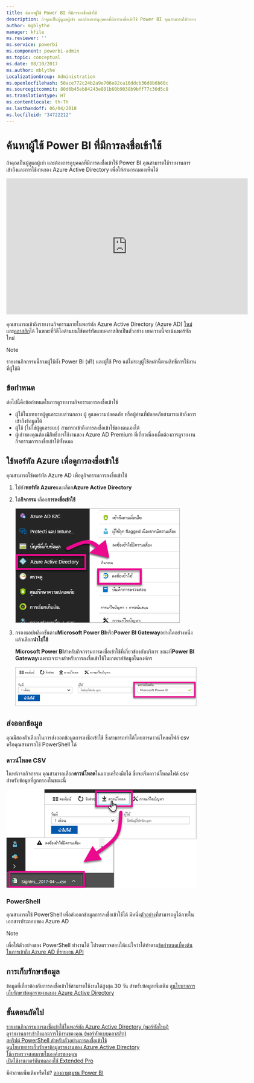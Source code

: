 ```yaml
---
title: ค้นหาผู้ใช้ Power BI ที่มีการลงชื่อเข้าใช้
description: ถ้าคุณเป็นผู้ดูแลผู้เช่า และต้องการดูบุคคลที่มีการลงชื่อเข้าใช้ Power BI คุณสามารถใช้รายงานการเข้าถึงและการใช้งานของ Azure Active Directory เพื่อให้สามารถมองเห็นได้
author: mgblythe
manager: kfile
ms.reviewer: ''
ms.service: powerbi
ms.component: powerbi-admin
ms.topic: conceptual
ms.date: 08/10/2017
ms.author: mblythe
LocalizationGroup: Administration
ms.openlocfilehash: 50ace772c24b2a9e706e82ca16ddcb36d8b6b60c
ms.sourcegitcommit: 80d6b45eb84243e801b60b9038b9bff77c30d5c8
ms.translationtype: HT
ms.contentlocale: th-TH
ms.lasthandoff: 06/04/2018
ms.locfileid: "34722212"
---
```

# <a name="find-power-bi-users-that-have-signed-in"></a>ค้นหาผู้ใช้ Power BI ที่มีการลงชื่อเข้าใช้
ถ้าคุณเป็นผู้ดูแลผู้เช่า และต้องการดูบุคคลที่มีการลงชื่อเข้าใช้ Power BI คุณสามารถใช้รายงานการเข้าถึงและการใช้งานของ Azure Active Directory เพื่อให้สามารถมองเห็นได้

<iframe width="640" height="360" src="https://www.youtube.com/embed/1AVgh9w9VM8?showinfo=0" frameborder="0" allowfullscreen></iframe>

คุณสามารถเข้าถึงรายงานกิจกรรมภายในพอร์ทัล Azure Active Directory (Azure AD) [ใหม่](https://docs.microsoft.com/azure/active-directory/active-directory-reporting-activity-sign-ins)และ[คลาสสิก](https://docs.microsoft.com/azure/active-directory/active-directory-view-access-usage-reports)ได้ ในขณะที่วิดีโอด้านบนใช้พอร์ทัลแบบคลาสสิกเป็นตัวอย่าง บทความนี้จะเน้นพอร์ทัลใหม่

> [!NOTE]
> รายงานกิจกรรมนี้รวมผู้ใช้ทั้ง Power BI (ฟรี) และผู้ใช้ Pro แต่ไม่ระบุผู้ใช้เหล่านี้ตามสิทธิ์การใช้งานที่ผู้ใช้มี
> 
> 

## <a name="requirements"></a>ข้อกำหนด
ต่อไปนี้คือข้อกำหนดในการดูรายงานกิจกรรมการลงชื่อเข้าใช้

* ผู้ใช้ในบทบาทผู้ดูแลระบบส่วนกลาง ผู้ ดูแลความปลอดภัย หรือผู้อ่านที่ปลอดภัยสามารถเข้าถึงการเข้าถึงข้อมูลได้
* ผู้ใช้ (ไม่ใช่ผู้ดูแลระบบ) สามารถเข้าถึงการลงชื่อเข้าใช้ของตนเองได้
* ผู้เช่าของคุณต้องมีสิทธิ์การใช้งานของ Azure AD Premium ที่เกี่ยวเนื่องเมื่อต้องการดูรายงานกิจกรรมการลงชื่อเข้าใช้ทั้งหมด

## <a name="using-the-azure-portal-to-view-sign-ins"></a>ใช้พอร์ทัล Azure เพื่อดูการลงชื่อเข้าใช้
คุณสามารถใช้พอร์ทัล Azure AD เพื่อดูกิจกรรมการลงชื่อเข้าใช้

1. ไปยัง**พอร์ทัล Azure**และเลือก**Azure Active Directory**
2. ใต้**กิจกรรม** เลือก**การลงชื่อเข้าใช้**
   
    ![](media/service-admin-access-usage/azure-portal-sign-ins.png)
3. กรองแอปพลิเคชันตาม**Microsoft Power BI**หรือ**Power BI Gateway**อย่างใดอย่างหนึ่ง แล้วเลือก**นำไปใช้**
   
    **Microsoft Power BI**สำหรับกิจกรรมการลงชื่อเข้าใช้ที่เกี่ยวข้องกับบริการ ขณะที่**Power BI Gateway**เฉพาะเจาะจงสำหรับการลงชื่อเข้าใช้ในเกตเวย์ข้อมูลในองค์กร
   
    ![](media/service-admin-access-usage/sign-in-filter.png)

## <a name="export-the-data"></a>ส่งออกข้อมูล
คุณมีสองตัวเลือกในการส่งออกข้อมูลการลงชื่อเข้าใช้ ซึ่งสามารถทำได้โดยการดาวน์โหลดไฟล์ csv หรือคุณสามารถใช้ PowerShell ได้

### <a name="download-csv"></a>ดาวน์โหลด CSV
ในหน้าจอกิจกรรม คุณสามารถเลือก**ดาวน์โหลด**ในแถบเครื่องมือได้ ซึ่งจะเริ่มดาวน์โหลดไฟล์ csv สำหรับข้อมูลที่ถูกกรองในขณะนี้

![](media/service-admin-access-usage/download-sign-in-data-csv.png)

### <a name="powershell"></a>PowerShell
คุณสามารถใช้ PowerShell เพื่อส่งออกข้อมูลการลงชื่อเข้าใช้ได้ มีหนึ่ง[ตัวอย่าง](https://docs.microsoft.com/azure/active-directory/active-directory-reporting-api-sign-in-activity-samples#powershell-script)ที่สามารถดูได้ภายในเอกสารประกอบของ Azure AD

> [!NOTE]
> เพื่อให้ตัวอย่างของ PowerShell ทำงานได้ โปรดตรวจสอบให้แน่ใจว่าได้ทำตาม[ข้อกำหนดเบื้องต้นในการเข้าถึง Azure AD ที่รายงาน API](https://docs.microsoft.com/azure/active-directory/active-directory-reporting-api-prerequisites)
> 
> 

## <a name="data-retention"></a>การเก็บรักษาข้อมูล
ข้อมูลที่เกี่ยวข้องกับการลงชื่อเข้าใช้สามารถใช้งานได้สูงสุด 30 วัน สำหรับข้อมูลเพิ่มเติม ดู[นโยบายการเก็บรักษาข้อมูลรายงานของ Azure Active Directory](https://docs.microsoft.com/azure/active-directory/active-directory-reporting-retention)

## <a name="next-steps"></a>ขั้นตอนถัดไป
[รายงานกิจกรรมการลงชื่อเข้าใช้ในพอร์ทัล Azure Active Directory (พอร์ทัลใหม่)](https://docs.microsoft.com/azure/active-directory/active-directory-reporting-activity-sign-ins)  
[ดูรายงานการเข้าถึงและการใช้งานของคุณ (พอร์ทัลแบบคลาสสิก)](https://docs.microsoft.com/azure/active-directory/active-directory-view-access-usage-reports#view-or-download-a-report)  
[สคริปต์ PowerShell สำหรับตัวอย่างการลงชื่อเข้าใช้](https://docs.microsoft.com/azure/active-directory/active-directory-reporting-api-sign-in-activity-samples#powershell-script)  
ดู[นโยบายการเก็บรักษาข้อมูลรายงานของ Azure Active Directory](https://docs.microsoft.com/azure/active-directory/active-directory-reporting-retention)  
[ใช้การตรวจสอบภายในองค์กรของคุณ](service-admin-auditing.md)  
[เปิดใช้งานเวอร์ชันทดลองใช้ Extended Pro ](service-extended-pro-trial.md)

มีคำถามเพิ่มเติมหรือไม่? [ลองถามชุมชน Power BI](https://community.powerbi.com/)

